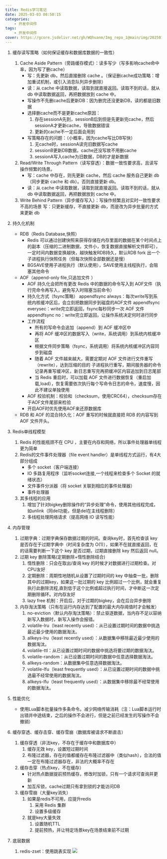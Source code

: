 ```yaml
---
title: Redis学习笔记
date: 2025-03-03 08:50:15
categories: 
    - 开发中间件
tags: 
    - 开发中间件
cover: https://gcore.jsdelivr.net/gh/WQhuanm/Img_repo_1@main/img/202501262318741.jpeg
---
```


1. 缓存读写策略（如何保证缓存和数据库数据的一致性）
    1. Cache Aside Pattern（旁路缓存模式）：读多写少（写多影响cache命中率，因为写了删cache）
        + 写：先更新 db，然后直接删除 cache 。（保证删cache成功策略：增加重试机制，或引入消息队列异步删除）
        + 读：从 cache 中读取数据，读取到就直接返回。读取不到的话，就从 db 中读取数据返回，再把数据放到 cache 中。
        + 写操作不先删cache后更新DB：因为删完还没更新DB，读的都是旧数据
        + 选择删cache而不是更新cache原因：
            1. 存在sessionA先到，sessionB后到但是先更新完cache，然后sessionA才更新cache，导致数据错误
            1. 更新的cache不一定后面会用到
        + 写策略存在的问题：（小概率，因为cache写比DB写快）
            1. 无cache时，sessionA读完旧数据写cache
            1. sessionB更新DB数据，cache还没写故不用删cache
            1. sessionA写入cache为旧数据，DB的才是新数据
    1. Read/Write Through Pattern（读写穿透）：数据一致性要求高，且读写操作频繁的场景。
        + 写：cache 中存在，则先更新 cache，然后 cache 服务自己更新 db（同步更新 cache 和 db）。否则直接更新 db。
        + 读：从 cache 中读取数据，读取到就直接返回。读取不到的话，就从 db 中读取数据返回，再把数据放到 cache 中。 
    1. Write Behind Pattern（异步缓存写入）：写操作频繁且对实时一致性要求不高的场景
        写：只更新缓存，不直接更新 db，而是改为异步批量的方式来更新 db

1. 持久化机制
    + RDB（Redis Database,快照）
        + Redis 可以通过创建快照来获得存储在内存里面的数据在某个时间点上的副本（压缩的二进制数据，文件小，恢复数据直接解析文件即可），一定时间内数据变换越快，越快触发RDB持久，默认RDB fork 出一个子进程执行快照任务（但每次快照全部数据还是慢）
        + BGSAVE使用子进程执行（默认使用），SAVE使用主线程执行，会阻塞其他命令
    + AOF（append-only file,只追加文件 ）
        + AOF 持久化会把所有更改 Redis 中的数据的命令写入到 AOF文件（执行完命令再写入，避免写入时阻塞当前命令）
        + 持久化方式（fsync策略）
            appendfsync always：每次write写到系统内核缓冲区后，会立刻把数据同步到磁盘的AOF文件
            appendfsync everysec：write完立即返回，fsync每秒同步一次 AOF 文件
            appendfsync no：write完立即返回，让操作系统决定何时进行同步
        + 工作流程
            + 所有的写命令会追加（append）到 AOF 缓冲区中
            + 再将 AOF 缓冲区的数据写入（write，系统调用）到系统内核缓冲区
            + 根据文件同步策略（fsync，系统调用）将系统内核缓冲区内容同步到磁盘
            + 随着 AOF 文件越来越大，需要定期对 AOF 文件进行文件重写（rewrite），达到压缩的目的
            子进程执行重写，期间服务器的命令记录再重写缓冲区，新日志重写完再把缓冲区内容追加到日志尾部
            + 当 Redis 重启时，可以加载 AOF 文件进行数据恢复（重启加载,load），恢复需要依次执行每个写命令日志的命令，速度慢，因此不建议单独使用
        + AOF 校验机制：校验和（checksum，使用CRC64），checksum存在于AOF文件尾部来检验
        + 开启AOF时优先使用AOF来还原数据库
    + RDB 和 AOF 的混合持久化：AOF 重写的时候就直接把 RDB 的内容写到 AOF 文件开头。


1. Redis单线程模型
    1. Redis 的性能瓶颈不在 CPU ，主要在内存和网络，所以事件处理器单线程更为简单
    1. Redis的文件事件处理器（file event handler）是单线程方式运行，有4大部分组成
        + 多个 socket（客户端连接）
        + IO 多路复用程序（监听socket连接,一个线程来检查多个 Socket 的就绪状态）
        + 文件事件分派器（将 socket 关联到相应的事件处理器）
        + 事件处理器
    1. 其多线程的应用
        1. 增加了针对bigkey删除操作的“异步处理”命令，使用其他线程完成，如unlink（同del功能，但是del在主线程删除）
        1. 多线程处理网络请求（提高网络 IO 读写性能）


1. 内存管理
    1. 过期字典：过期字典保存数据过期的时间。查询key时，首先检查该 key 是否存在于过期字典中（时间复杂度为 O(1)），如果不在就直接返回，在的话需要判断一下这个 key 是否过期，过期直接删除 key 然后返回 null。
    1. 过期 key 删除策略(定期删除+惰性删除结合)
        1. 惰性删除：只会在取出/查询 key 的时候才对数据进行过期检查。对CPU友好
        1. 定期删除：周期性地随机从设置了过期时间的 key 中抽查一批，删除其中的过期key，如果这一批过期的 key 比例超过一个比例，就会重复执行此删除流程,直到低于这个比例或超过执行时间，才中断这一次定期删除循环。对内存友好
        1. lazy free 机制：开启后，对于过期的bigkey，会在后台异步删除
    1. 内存淘汰策略（只有在运行内存达到了配置的最大内存阈值时才会触发）
        1. no-eviction（默认内存淘汰策略）：禁止驱逐数据，当内存不足以容纳新写入数据时，新写入操作会报错。
        1. volatile-lru（least recently used）：从已设置过期时间的数据中挑选最近最少使用的数据淘汰。
        1. allkeys-lru（least recently used）：从数据集中移除最近最少使用的数据淘汰。
        1. volatile-ttl：从已设置过期时间的数据中挑选将要过期的数据淘汰。
        1. volatile-random：从已设置过期时间的数据中任意选择数据淘汰。
        1. allkeys-random：从数据集中任意选择数据淘汰。
        1. volatile-lfu（least frequently used）：从已设置过期时间的数据中挑选最不经常使用的数据淘汰。
        1. allkeys-lfu（least frequently used）：从数据集中移除最不经常使用的数据淘汰。
       
1. 性能优化
    + 使用Lua脚本批量操作多条命令。减少网络传输消耗（注：Lua脚本运行时出错并中途结束，之后的操作不会进行，但是之前已经发生的写操作不会撤销）

1. 缓存穿透、缓存击穿、缓存雪崩（数据库被请求不断直击）
    1. 缓存穿透（非法key，不存在于缓存中和数据库中）
        1. 缓存无效 key，设置短过期时间
        1. 布隆过滤器，存在的值都缓存在布隆过滤器中（类似hash），合法的值一定在布隆过滤器存在，非法的大概率不存在
    1. 缓存击穿（热点key，不在缓存）
        + 针对热点数据提前预热缓存，修改时加锁，只有一个请求可查询并更新
        + 加互斥锁，cache过期只有拿到锁的才能访问DB
    1. 缓存雪崩（大量key消失）
        1. 如果是redis不可用，应提升redis
            1. 采用 Redis 集群
            1. 设置多级缓存
        1. 就是key大量失效
            1. 设置随机TTL
            1. 提前预热，并让特定场景key在场景结束前不过期
            

1. 底层数据
    1. redis-zset：使用跳表实现
    ![](https://gcore.jsdelivr.net/gh/WQhuanm/Img_repo_1@main/img/202503262038882.png)


